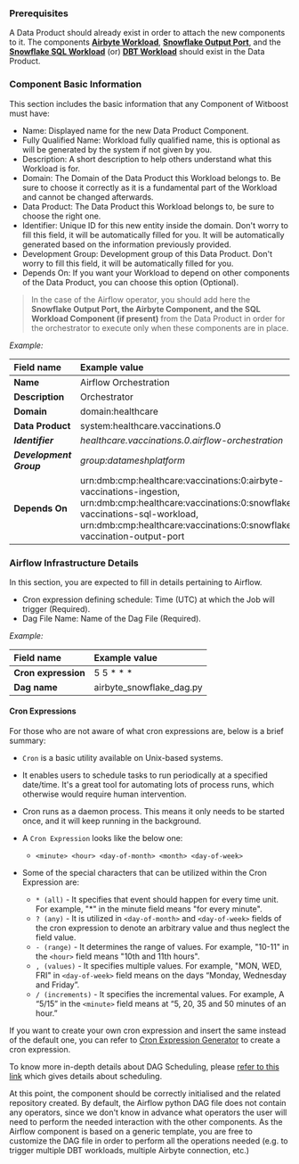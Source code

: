 ### Prerequisites

A Data Product should already exist in order to attach the new components to it.
The components **[Airbyte Workload](https://github.com/agile-lab-dev/witboost-airbyte-workload-template)**, **[Snowflake Output Port](https://github.com/agile-lab-dev/witboost-snowflake-output-port-template)**, and the **[Snowflake SQL Workload](https://github.com/agile-lab-dev/witboost-snowflake-sql-workload-template)** (or) **[DBT Workload](https://github.com/agile-lab-dev/witboost-dbt-workload-template)** should exist in the Data Product.


### Component Basic Information

This section includes the basic information that any Component of Witboost must have:

- Name: Displayed name for the new Data Product Component.
- Fully Qualified Name: Workload fully qualified name, this is optional as will be generated by the system if not given by you.
- Description: A short description to help others understand what this Workload is for.
- Domain: The Domain of the Data Product this Workload belongs to. Be sure to choose it correctly as it is a fundamental part of the Workload and cannot be changed afterwards.
- Data Product: The Data Product this Workload belongs to, be sure to choose the right one.
- Identifier: Unique ID for this new entity inside the domain. Don't worry to fill this field, it will be automatically filled for you. It will be automatically generated based on the information previously provided.
- Development Group: Development group of this Data Product. Don't worry to fill this field, it will be automatically filled for you.
- Depends On: If you want your Workload to depend on other components of the Data Product, you can choose this option (Optional).


> In the case of the Airflow operator, you should add here the **Snowflake Output Port, the Airbyte Component, and the SQL Workload Component (if present)** from the Data Product in order for the orchestrator to execute only when these components are in place.


*Example:*

| Field name              | Example value                                                                                                                                                                                                            |
|:------------------------|:-------------------------------------------------------------------------------------------------------------------------------------------------------------------------------------------------------------------------|
| **Name**                | Airflow Orchestration                                                                                                                                                                                                    |
| **Description**         | Orchestrator                                                                                                                                                                                                             |
| **Domain**              | domain:healthcare                                                                                                                                                                                                        |
| **Data Product**        | system:healthcare.vaccinations.0                                                                                                                                                                                         |
| **_Identifier_**        | _healthcare.vaccinations.0.airflow-orchestration_                                                                                                                                                                        |
| **_Development Group_** | _group:datameshplatform_                                                                                                                                                                                                 |
| **Depends On**          | urn:dmb:cmp:healthcare:vaccinations:0:airbyte-vaccinations-ingestion, urn:dmb:cmp:healthcare:vaccinations:0:snowflake-vaccinations-sql-workload, urn:dmb:cmp:healthcare:vaccinations:0:snowflake-vaccination-output-port |


### Airflow Infrastructure Details

In this section, you are expected to fill in details pertaining to Airflow.

- Cron expression defining schedule: Time (UTC) at which the Job will trigger (Required).
- Dag File Name: Name of the Dag File (Required).

*Example:*

| Field name          | Example value            |
|:--------------------|:-------------------------|
| **Cron expression** | 5 5 \* \* \*             |
| **Dag name**        | airbyte_snowflake_dag.py |

#### Cron Expressions

For those who are not aware of what cron expressions are, below is a brief summary:

- `Cron` is a basic utility available on Unix-based systems.

- It enables users to schedule tasks to run periodically at a specified date/time. It's a great tool for automating lots of process runs, which otherwise would require human intervention.

- Cron runs as a daemon process. This means it only needs to be started once, and it will keep running in the background.

- A `Cron Expression` looks like the below one:
    - `<minute> <hour> <day-of-month> <month> <day-of-week>`

- Some of the special characters that can be utilized within the Cron Expression are:
    - `* (all)` - It specifies that event should happen for every time unit. For example, "*" in the minute field means "for every minute".
    - `? (any)` - It is utilized in `<day-of-month>` and `<day-of-week>` fields of the cron expression to denote an arbitrary value and thus neglect the field value.
    - `- (range)` - It determines the range of values. For example, "10-11" in the `<hour>` field means "10th and 11th hours".
    - `, (values)` - It specifies multiple values. For example, "MON, WED, FRI" in `<day-of-week>` field means on the days “Monday, Wednesday and Friday”.
    - `/ (increments)` - It specifies the incremental values. For example, A “5/15” in the `<minute>` field means at “5, 20, 35 and 50 minutes of an hour.”

If you want to create your own cron expression and insert the same instead of the default one, you can refer to [Cron Expression Generator](https://crontab.guru/) to create a cron expression.

To know more in-depth details about DAG Scheduling, please [refer to this link](https://airflow.apache.org/docs/apache-airflow/stable/authoring-and-scheduling/index.html) which gives details about scheduling.

At this point, the component should be correctly initialised and the related repository created. By default, the Airflow python DAG file does not contain any operators, since we don't know in advance what operators the user will need to perform the needed interaction with the other components. As the Airflow component is based on a generic template, you are free to customize the DAG file in order to perform all the operations needed (e.g. to trigger multiple DBT workloads, multiple Airbyte connection, etc.)